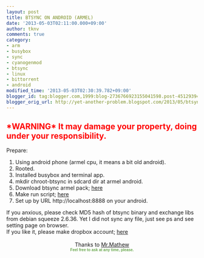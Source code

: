 ```yaml
---
layout: post
title: BTSYNC ON ANDROID (ARMEL)
date: '2013-05-03T02:11:00.000+09:00'
author: tknv
comments: true
category:
- arm
- busybox
- sync
- cyanogenmod
- btsync
- linux
- bittorrent
- android
modified_time: '2013-05-03T02:30:39.782+09:00'
blogger_id: tag:blogger.com,1999:blog-2736766923155041598.post-4512939413662020305
blogger_orig_url: http://yet-another-problem.blogspot.com/2013/05/btsync-on-android-armel-warning-it-may.html
---
```


<h2><span style="color: red;">*WARNING* It may damage your property, doing under your responsibility.</span></h2><div>Prepare:</div><div><ol><li>Using android phone (armel cpu, it means a bit old android).</li><li>Rooted.</li><li>Installed busybox and terminal app.</li><li>mkdir chroot-btsync in sdcard dir at armel android.</li><li>Download btsync armel pack; <a href="http://db.tt/FXXO2dbK" target="_blank">here</a></li><li>Make run script; <a href="https://matt.bionicmessage.net/blog/2013/04/27/Running%20BitTorrent%20Sync%20on%20your%20(rooted)%20Android%20device" target="_blank">here</a></li><li>Set up by URL http://localhost:8888 on your android.</li></ol>If you anxious, please check MD5 hash of btsync binary and exchange libs from debian squeeze 2.6.36. Yet I did not sync any file, just see ps and see setting page on browser.<br />If you like it, please make dropbox account; <a href="http://db.tt/fIQFCE5" target="_blank">here</a>&nbsp;</div><div><br /></div><div style="text-align: center;">Thanks to <a href="https://matt.bionicmessage.net/blog/2013/04/27/Running%20BitTorrent%20Sync%20on%20your%20(rooted)%20Android%20device" target="_blank">Mr.Mathew</a></div><div style="text-align: center;"><span style="color: #6aa84f; font-family: Verdana, sans-serif; font-size: x-small;"><b>Feel free to ask at any time, please.</b></span></div>
